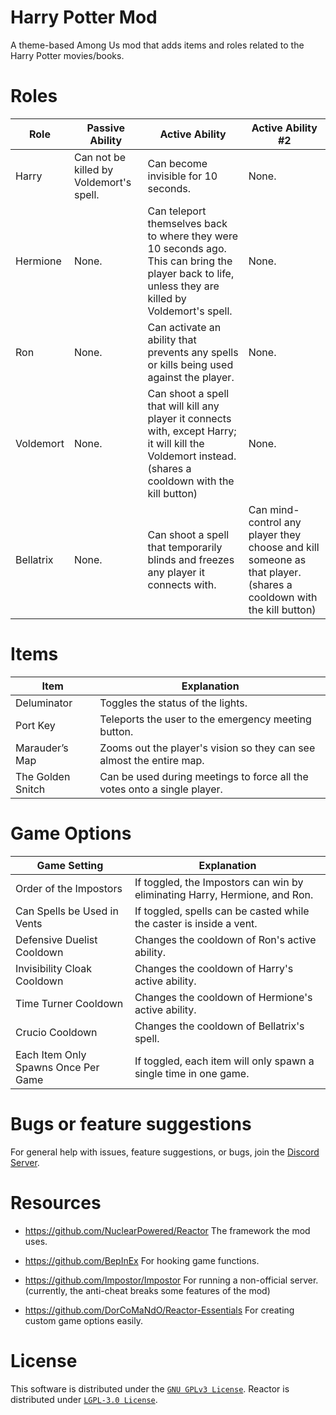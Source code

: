 # Harry Potter Mod
A theme-based Among Us mod that adds items and roles related to the Harry Potter movies/books.

# Roles

Role  | Passive Ability  |  Active Ability  |  Active Ability #2
------------- | ------------- | ------------- | -------------
Harry  |  Can not be killed by Voldemort's spell.  |  Can become invisible for 10 seconds.  | None.
Hermione  | None.  |  Can teleport themselves back to where they were 10 seconds ago. This can bring the player back to life, unless they are killed by Voldemort's spell.  |  None.
Ron  |  None.  | Can activate an ability that prevents any spells or kills being used against the player.  |  None.
Voldemort  |  None.  |  Can shoot a spell that will kill any player it connects with, except Harry; it will kill the Voldemort instead. (shares a cooldown with the kill button)  |  None.
Bellatrix  |  None.  |  Can shoot a spell that temporarily blinds and freezes any player it connects with.  |  Can mind-control any player they choose and kill someone as that player. (shares a cooldown with the kill button)

# Items

Item  | Explanation
------------- | -------------
Deluminator  |  Toggles the status of the lights.
Port Key  | Teleports the user to the emergency meeting button.
Marauder’s Map  |  Zooms out the player's vision so they can see almost the entire map.
The Golden Snitch  |  Can be used during meetings to force all the votes onto a single player.

# Game Options

Game Setting  | Explanation
------------- | -------------
Order of the Impostors  | If toggled, the Impostors can win by eliminating Harry, Hermione, and Ron.
Can Spells be Used in Vents  | If toggled, spells can be casted while the caster is inside a vent.
Defensive Duelist Cooldown  |  Changes the cooldown of Ron's active ability.
Invisibility Cloak Cooldown  |  Changes the cooldown of Harry's active ability.
Time Turner Cooldown  |  Changes the cooldown of Hermione's active ability.
Crucio Cooldown  |  Changes the cooldown of Bellatrix's spell.
Each Item Only Spawns Once Per Game  |  If toggled, each item will only spawn a single time in one game.

# Bugs or feature suggestions
For general help with issues, feature suggestions, or bugs, join the [Discord Server](https://discord.gg/chGrxw8mJk).
 
# Resources
- https://github.com/NuclearPowered/Reactor The framework the mod uses.

- https://github.com/BepInEx For hooking game functions.

- https://github.com/Impostor/Impostor For running a non-official server. (currently, the anti-cheat breaks some features of the mod)

- https://github.com/DorCoMaNdO/Reactor-Essentials For creating custom game options easily.

# License
This software is distributed under the <a href="https://github.com/NotHunter101/ExtraRolesAmongUs/blob/main/LICENSE">`GNU GPLv3 License`</a>. Reactor is distributed under <a href="https://github.com/NuclearPowered/Reactor/blob/master/LICENSE">`LGPL-3.0 License`</a>.
